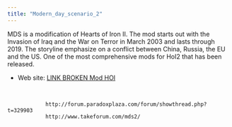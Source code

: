 ```yaml
---
title: "Modern_day_scenario_2"
---
```


MDS is a modification of Hearts of Iron II. The mod starts out with the
Invasion of Iraq and the War on Terror in March 2003 and lasts through
2019. The storyline emphasize on a conflict between China, Russia, the
EU and the US. One of the most comprehensive mods for HoI2 that has been
released.

-   Web site: [LINK BROKEN Mod HOI](http://modhoi.com/)

&nbsp;

                http://forum.paradoxplaza.com/forum/showthread.php?t=329903
                http://www.takeforum.com/mds2/
